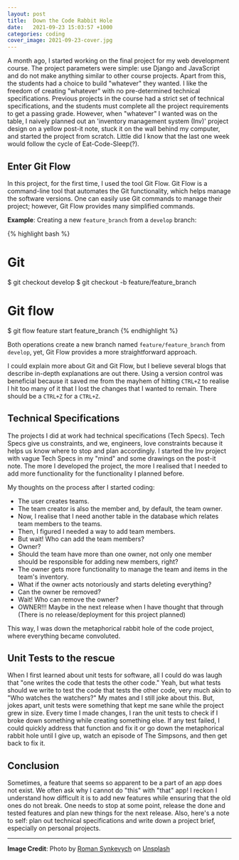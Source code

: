 ```yaml
---
layout: post
title:  Down the Code Rabbit Hole
date:   2021-09-23 15:03:57 +1000
categories: coding
cover_image: 2021-09-23-cover.jpg
---
```


A month ago, I started working on the final project for my web development course. The project parameters were simple: use Django and JavaScript and do not make anything similar to other course projects. Apart from this, the students had a choice to build "whatever" they wanted. I like the freedom of creating "whatever" with no pre-determined technical specifications. Previous projects in the course had a strict set of technical specifications, and the students must complete all the project requirements to get a passing grade. However, when "whatever" I wanted was on the table, I naively planned out an 'inventory management system (Inv)' project design on a yellow post-it note, stuck it on the wall behind my computer, and started the project from scratch. Little did I know that the last one week would follow the cycle of Eat-Code-Sleep(?).

## Enter Git Flow

In this project, for the first time, I used the tool Git Flow. Git Flow is a command-line tool that automates the Git functionality, which helps manage the software versions. One can easily use Git commands to manage their project; however, Git Flow provides many simplified commands.  

**Example**: Creating a new `feature_branch` from a `develop` branch:

{% highlight bash %}
# Git
$ git checkout develop
$ git checkout -b feature/feature_branch

# Git flow
$ git flow feature start feature_branch
{% endhighlight %}

Both operations create a new branch named `feature/feature_branch` from `develop`, yet, Git Flow provides a more straightforward approach.

I could explain more about Git and Git Flow, but I believe several blogs that describe in-depth explanations are out there. Using a version control was beneficial because it saved me from the mayhem of hitting `CTRL+Z` to realise I hit too many of it that I lost the changes that I wanted to remain. There should be a `CTRL+Z` for a `CTRL+Z`.

## Technical Specifications

The projects I did at work had technical specifications (Tech Specs). Tech Specs give us constraints, and we, engineers, love constraints because it helps us know where to stop and plan accordingly. I started the Inv project with vague Tech Specs in my "mind" and some drawings on the post-it note. The more I developed the project, the more I realised that I needed to add more functionality for the functionality I planned before.

My thoughts on the process after I started coding:
* The user creates teams.
* The team creator is also the member and, by default, the team owner.
* Now, I realise that I need another table in the database which relates team members to the teams.
* Then, I figured I needed a way to add team members.
* But wait! Who can add the team members?
* Owner?
* Should the team have more than one owner, not only one member should be responsible for adding new members, right?
* The owner gets more functionality to manage the team and items in the team's inventory.
* What if the owner acts notoriously and starts deleting everything?
* Can the owner be removed?
* Wait! Who can remove the owner?
* OWNER!!! Maybe in the next release when I have thought that through (There is no release/deployment for this project planned)

This way, I was down the metaphorical rabbit hole of the code project, where everything became convoluted.

## Unit Tests to the rescue

When I first learned about unit tests for software, all I could do was laugh that "one writes the code that tests the other code." Yeah, but what tests should we write to test the code that tests the other code, very much akin to "Who watches the watchers?" My mates and I still joke about this. But, jokes apart, unit tests were something that kept me sane while the project grew in size. Every time I made changes, I ran the unit tests to check if I broke down something while creating something else. If any test failed, I could quickly address that function and fix it or go down the metaphorical rabbit hole until I give up, watch an episode of The Simpsons, and then get back to fix it.

## Conclusion

Sometimes, a feature that seems so apparent to be a part of an app does not exist. We often ask why I cannot do "this" with "that" app! I reckon I understand how difficult it is to add new features while ensuring that the old ones do not break. One needs to stop at some point, release the done and tested features and plan new things for the next release. Also, here's a note to self: plan out technical specifications and write down a project brief, especially on personal projects.

---
**Image Credit**: Photo by <a href="https://unsplash.com/@synkevych?utm_source=unsplash&utm_medium=referral&utm_content=creditCopyText">Roman Synkevych</a> on <a href="https://unsplash.com/s/photos/code?utm_source=unsplash&utm_medium=referral&utm_content=creditCopyText">Unsplash</a>

